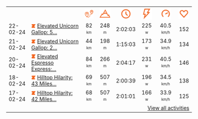 <table>
    <tr>
        <th></th>
        <th></th>
        <th align="center"><img src="https://raw.githubusercontent.com/robiningelbrecht/strava-activities/master/public/distance.svg" width="30" alt="distance" title="distance"/></th>
        <th align="center"><img src="https://raw.githubusercontent.com/robiningelbrecht/strava-activities/master/public/elevation.svg" width="30" alt="elevation" title="elevation"/></th>
        <th align="center"><img src="https://raw.githubusercontent.com/robiningelbrecht/strava-activities/master/public/time.svg" width="30" alt="time" title="time"/></th>
        <th align="center"><img src="https://raw.githubusercontent.com/robiningelbrecht/strava-activities/master/public/average-watt.svg" width="30" alt="average watts" title="average watts"/></th>
        <th align="center"><img src="https://raw.githubusercontent.com/robiningelbrecht/strava-activities/master/public/average-speed.svg" width="30" alt="average speed" title="average speed"/></th>
        <th align="center"><img src="https://raw.githubusercontent.com/robiningelbrecht/strava-activities/master/public/heart-rate.svg" width="30" alt="average heart rate" title="average heart rate"/></th>
    </tr>
            <tr>
            <td>22-02-24</td>
            <td>
                                <img src="https://raw.githubusercontent.com/robiningelbrecht/strava-activities/master/public/activity-virtual-ride-zwift.svg" width="12" alt="Elevated Unicorn Gallop: 51 Miles of Mythical Fitness" title="Elevated Unicorn Gallop: 51 Miles of Mythical Fitness"/>
<a href="https://www.strava.com/activities/10814548375" title="Kcal: 1574 | Gear: None ">Elevated Unicorn Gallop: 5...</a>
            </td>
            <td align="center">82 <sup><sub>km</sub></sup></td>
            <td align="center">248 <sup><sub>m</sub></sup></td>
            <td align="center">2:02:03</td>
            <td align="center">225 <sup><sub>w</sub></sup></td>
            <td align="center">40.5 <sup><sub>km/h</sub></sup></td>
            <td align="center">152</td>
        </tr>
            <tr>
            <td>21-02-24</td>
            <td>
                                <img src="https://raw.githubusercontent.com/robiningelbrecht/strava-activities/master/public/activity-virtual-ride-zwift.svg" width="12" alt="Elevated Unicorn Gallop: 27 Miles of Meteorological Mischief!" title="Elevated Unicorn Gallop: 27 Miles of Meteorological Mischief!"/>
<a href="https://www.strava.com/activities/10807959048" title="Kcal: 749 | Gear: None ">Elevated Unicorn Gallop: 2...</a>
            </td>
            <td align="center">44 <sup><sub>km</sub></sup></td>
            <td align="center">198 <sup><sub>m</sub></sup></td>
            <td align="center">1:15:03</td>
            <td align="center">173 <sup><sub>w</sub></sup></td>
            <td align="center">34.9 <sup><sub>km/h</sub></sup></td>
            <td align="center">134</td>
        </tr>
            <tr>
            <td>20-02-24</td>
            <td>
                                <img src="https://raw.githubusercontent.com/robiningelbrecht/strava-activities/master/public/activity-virtual-ride-zwift.svg" width="12" alt="Elevated Espresso Express: 52 Miles of Caffeinated Climbs!" title="Elevated Espresso Express: 52 Miles of Caffeinated Climbs!"/>
<a href="https://www.strava.com/activities/10801129463" title="Kcal: 1646 | Gear: None ">Elevated Espresso Express:...</a>
            </td>
            <td align="center">84 <sup><sub>km</sub></sup></td>
            <td align="center">266 <sup><sub>m</sub></sup></td>
            <td align="center">2:04:17</td>
            <td align="center">231 <sup><sub>w</sub></sup></td>
            <td align="center">40.5 <sup><sub>km/h</sub></sup></td>
            <td align="center">146</td>
        </tr>
            <tr>
            <td>18-02-24</td>
            <td>
                                <img src="https://raw.githubusercontent.com/robiningelbrecht/strava-activities/master/public/activity-virtual-ride-zwift.svg" width="12" alt="Hilltop Hilarity: 43 Miles, 1663 Feet, and a Dash of Absurdity" title="Hilltop Hilarity: 43 Miles, 1663 Feet, and a Dash of Absurdity"/>
<a href="https://www.strava.com/activities/10788691551" title="Kcal: 1356 | Gear: None ">Hilltop Hilarity: 43 Miles...</a>
            </td>
            <td align="center">69 <sup><sub>km</sub></sup></td>
            <td align="center">507 <sup><sub>m</sub></sup></td>
            <td align="center">2:00:39</td>
            <td align="center">196 <sup><sub>w</sub></sup></td>
            <td align="center">34.5 <sup><sub>km/h</sub></sup></td>
            <td align="center">138</td>
        </tr>
            <tr>
            <td>17-02-24</td>
            <td>
                                <img src="https://raw.githubusercontent.com/robiningelbrecht/strava-activities/master/public/activity-virtual-ride-zwift.svg" width="12" alt="Hilltop Hilarity: 42 Miles, 1663 Feet, and a Dash of Meteorological Madness" title="Hilltop Hilarity: 42 Miles, 1663 Feet, and a Dash of Meteorological Madness"/>
<a href="https://www.strava.com/activities/10781018289" title="Kcal: 1150 | Gear: None ">Hilltop Hilarity: 42 Miles...</a>
            </td>
            <td align="center">68 <sup><sub>km</sub></sup></td>
            <td align="center">507 <sup><sub>m</sub></sup></td>
            <td align="center">2:01:01</td>
            <td align="center">166 <sup><sub>w</sub></sup></td>
            <td align="center">33.9 <sup><sub>km/h</sub></sup></td>
            <td align="center">125</td>
        </tr>
                <tr>
            <td colspan="8" align="right"><a href="https://github.com/robiningelbrecht/strava-activities#activities">View all activities</a></td>
        </tr>
    </table>
